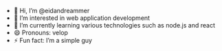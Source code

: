 - 👋 Hi, I’m @eidandreammer
- 👀 I’m interested in web application development
- 🌱 I’m currently learning various technologies such as node.js and react
- 😄 Pronouns: velop
- ⚡ Fun fact: I’m a simple guy
